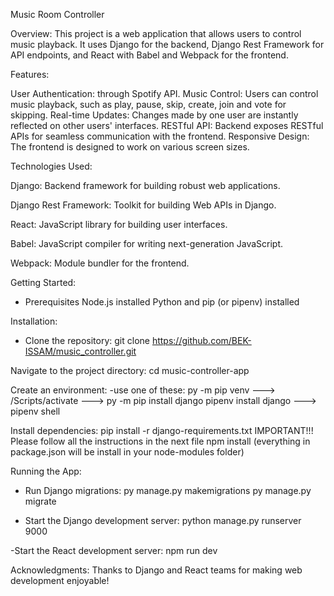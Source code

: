Music Room Controller

Overview:
This project is a web application that allows users to control music playback. It uses Django for the backend, Django Rest Framework for API endpoints, and React with Babel and Webpack for the frontend.

Features:

User Authentication: through Spotify API.
Music Control: Users can control music playback, such as play, pause, skip, create, join and vote for skipping.
Real-time Updates: Changes made by one user are instantly reflected on other users' interfaces.
RESTful API: Backend exposes RESTful APIs for seamless communication with the frontend.
Responsive Design: The frontend is designed to work on various screen sizes.

Technologies Used:

Django: Backend framework for building robust web applications.

Django Rest Framework: Toolkit for building Web APIs in Django.

React: JavaScript library for building user interfaces.

Babel: JavaScript compiler for writing next-generation JavaScript.

Webpack: Module bundler for the frontend.

Getting Started:

- Prerequisites
	Node.js installed
	Python and pip (or pipenv) installed

Installation:

- Clone the repository:
	git clone https://github.com/BEK-ISSAM/music_controller.git

Navigate to the project directory:
	cd music-controller-app

Create an environment:
	-use one of these:
	py -m pip venv <environment name> ---> <environment name>/Scripts/activate ---> py -m pip install django
	pipenv install django ---> pipenv shell


Install dependencies:
		pip install -r django-requirements.txt
IMPORTANT!!! Please follow all the instructions in the next file
		npm install (everything in package.json will be install in your node-modules folder)

Running the App:
- Run Django migrations:
	py manage.py makemigrations
	py manage.py migrate

- Start the Django development server:
	python manage.py runserver 9000

-Start the React development server:
	npm run dev


Acknowledgments:
Thanks to Django and React teams for making web development enjoyable!
